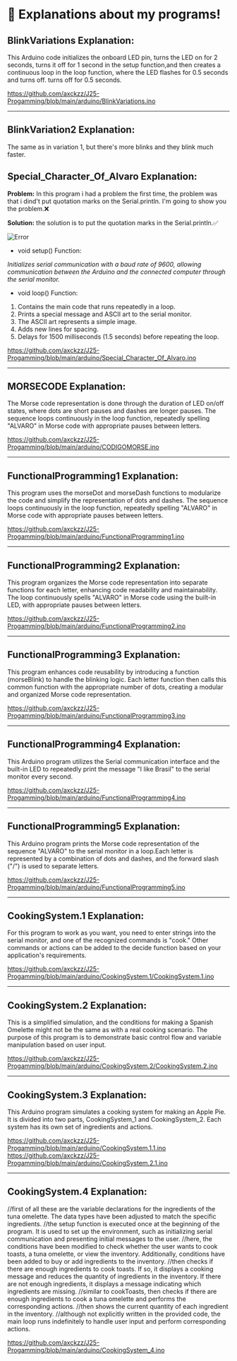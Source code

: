 # :rocket: **Explanations about my programs!**
## **BlinkVariations Explanation:** 
This Arduino code initializes the onboard LED pin, turns the LED on for 2 seconds, turns it off for 1 second in the setup function,and then creates a continuous loop in the loop function, where the LED flashes for 0.5 seconds and turns off. turns off for 0.5 seconds.

https://github.com/axckzz/J25-Progamming/blob/main/arduino/BlinkVariations.ino

---

## **BlinkVariation2 Explanation:** 
The same as in variation 1, but there's more blinks and they blink much faster.


## **Special_Character_Of_Alvaro Explanation:** 

**Problem:** In this program i had a problem the first time, the problem was that i dind't put quotation marks on the Serial.println. I'm going to show you the problem.❌

**Solution:** the solution is to put the quotation marks in the Serial.println.✅

![Error](https://github.com/axckzz/J25-Progamming/assets/144990882/ac4ec7ff-1f56-41f4-b08e-bd99a86acd32)


- void setup() Function:

*Initializes serial communication with a baud rate of 9600, allowing communication between the Arduino and the connected computer through the serial monitor.*

- void loop() Function:

1. Contains the main code that runs repeatedly in a loop.
2. Prints a special message and ASCII art to the serial monitor.
3. The ASCII art represents a simple image.
4. Adds new lines for spacing.
5. Delays for 1500 milliseconds (1.5 seconds) before repeating the loop.


https://github.com/axckzz/J25-Progamming/blob/main/arduino/Special_Character_Of_Alvaro.ino

--- 
## **MORSECODE Explanation:** 
The Morse code representation is done through the duration of LED on/off states, where dots are short pauses and dashes are longer pauses. The sequence loops continuously in the loop function, repeatedly spelling "ALVARO" in Morse code with appropriate pauses between letters.

https://github.com/axckzz/J25-Progamming/blob/main/arduino/CODIGOMORSE.ino

---

## **FunctionalProgramming1 Explanation:** 
This program uses the morseDot and morseDash functions to modularize the code and simplify the representation of dots and dashes. The sequence loops continuously in the loop function, repeatedly spelling "ALVARO" in Morse code with appropriate pauses between letters. 


https://github.com/axckzz/J25-Progamming/blob/main/arduino/FunctionalProgramming1.ino

---

## **FunctionalProgramming2 Explanation:** 
This program organizes the Morse code representation into separate functions for each letter, enhancing code readability and maintainability. The loop continuously spells "ALVARO" in Morse code using the built-in LED, with appropriate pauses between letters.

https://github.com/axckzz/J25-Progamming/blob/main/arduino/FunctionalProgramming2.ino

---

## **FunctionalProgramming3 Explanation:** 
This program enhances code reusability by introducing a function (morseBlink) to handle the blinking logic. Each letter function then calls this common function with the appropriate number of dots, creating a modular and organized Morse code representation.

https://github.com/axckzz/J25-Progamming/blob/main/arduino/FunctionalProgramming3.ino

---


## **FunctionalProgramming4 Explanation:** 
This Arduino program utilizes the Serial communication interface and the built-in LED to repeatedly print the message "I like Brasil" to the serial monitor every second.

https://github.com/axckzz/J25-Progamming/blob/main/arduino/FunctionalProgramming4.ino

___

## **FunctionalProgramming5 Explanation:** 
This Arduino program prints the Morse code representation of the sequence "ALVARO" to the serial monitor in a loop.Each letter is represented by a combination of dots and dashes, and the forward slash ("/") is used to separate letters.

https://github.com/axckzz/J25-Progamming/blob/main/arduino/FunctionalProgramming5.ino

___

## **CookingSystem.1 Explanation:**  
For this program to work as you want, you need to enter strings into the serial monitor, and one of the recognized commands is "cook." Other commands or actions can be added to the decide function based on your application's requirements.

https://github.com/axckzz/J25-Progamming/blob/main/arduino/CookingSystem.1/CookingSystem.1.ino

___

## **CookingSystem.2 Explanation:** 
This is a simplified simulation, and the conditions for making a Spanish Omelette might not be the same as with a real cooking scenario. The purpose of this program is to demonstrate basic control flow and variable manipulation based on user input.

https://github.com/axckzz/J25-Progamming/blob/main/arduino/CookingSystem.2/CookingSystem.2.ino

---

## **CookingSystem.3 Explanation:** 
This Arduino program simulates a cooking system for making an Apple Pie. It is divided into two parts, CookingSystem_1 and CookingSystem_2. Each system has its own set of ingredients and actions.

https://github.com/axckzz/J25-Progamming/blob/main/arduino/CookingSystem.1.1.ino
https://github.com/axckzz/J25-Progamming/blob/main/arduino/CookingSystem.2.1.ino

---

## **CookingSystem.4 Explanation:** 

//first of all these are the variable declarations for the ingredients of the tuna omelette. The data types have been adjusted to match the specific ingredients.
//the setup function is executed once at the beginning of the program. It is used to set up the environment, such as initializing serial communication and presenting initial messages to the user.
//here, the conditions have been modified to check whether the user wants to cook toasts, a tuna omelette, or view the inventory. Additionally, conditions have been added to buy or add ingredients to the inventory.
//then checks if there are enough ingredients to cook toasts. If so, it displays a cooking message and reduces the quantity of ingredients in the inventory. If there are not enough ingredients, it displays a message indicating which ingredients are missing.
//similar to cookToasts, then checks if there are enough ingredients to cook a tuna omelette and performs the corresponding actions.
//then shows the current quantity of each ingredient in the inventory.
//although not explicitly written in the provided code, the main loop runs indefinitely to handle user input and perform corresponding actions.


https://github.com/axckzz/J25-Progamming/blob/main/arduino/CookingSystem_4.ino

